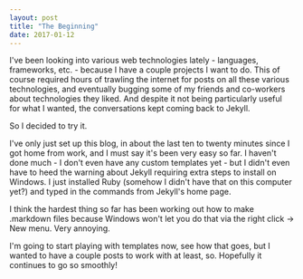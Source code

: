 ```yaml
---
layout: post
title: "The Beginning"
date: 2017-01-12
---
```

I've been looking into various web technologies lately - languages, frameworks, etc. - because I have a couple projects I want to do. This of course required hours of trawling the internet for posts on all these various technologies, and eventually bugging some of my friends and co-workers about technologies they liked. And despite it not being particularly useful for what I wanted, the conversations kept coming back to Jekyll.

So I decided to try it.

I've only just set up this blog, in about the last ten to twenty minutes since I got home from work, and I must say it's been very easy so far. I haven't done much - I don't even have any custom templates yet - but I didn't even have to heed the warning about Jekyll requiring extra steps to install on Windows.  I just installed Ruby (somehow I didn't have that on this computer yet?) and typed in the commands from Jekyll's home page.

I think the hardest thing so far has been working out how to make .markdown files because Windows won't let you do that via the right click -> New menu. Very annoying.

I'm going to start playing with templates now, see how that goes, but I wanted to have a couple posts to work with at least, so. Hopefully it continues to go so smoothly!